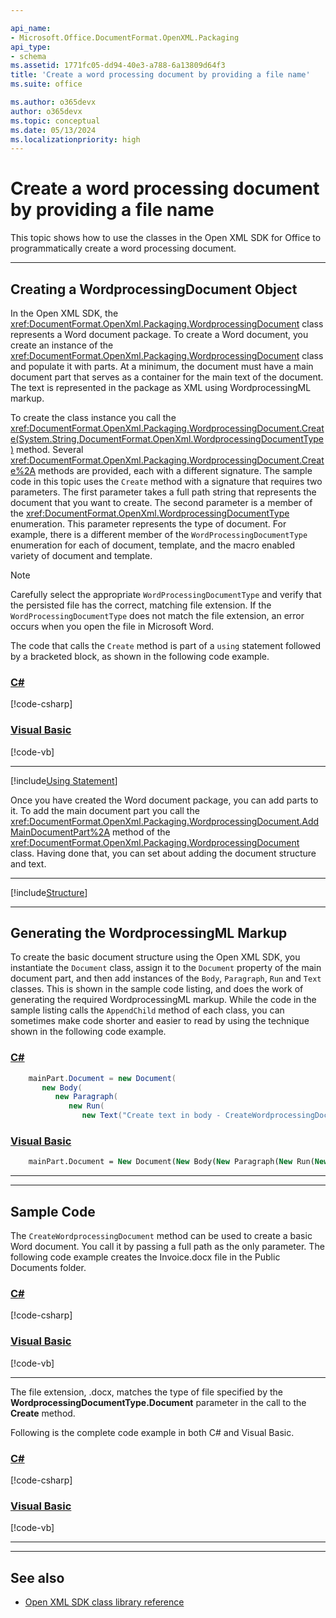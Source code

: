 ```yaml
---

api_name:
- Microsoft.Office.DocumentFormat.OpenXML.Packaging
api_type:
- schema
ms.assetid: 1771fc05-dd94-40e3-a788-6a13809d64f3
title: 'Create a word processing document by providing a file name'
ms.suite: office

ms.author: o365devx
author: o365devx
ms.topic: conceptual
ms.date: 05/13/2024
ms.localizationpriority: high
---
```

# Create a word processing document by providing a file name

This topic shows how to use the classes in the Open XML SDK for
Office to programmatically create a word processing document.



--------------------------------------------------------------------------------
## Creating a WordprocessingDocument Object

In the Open XML SDK, the <xref:DocumentFormat.OpenXml.Packaging.WordprocessingDocument> class represents a
Word document package. To create a Word document, you create an instance
of the <xref:DocumentFormat.OpenXml.Packaging.WordprocessingDocument> class and
populate it with parts. At a minimum, the document must have a main
document part that serves as a container for the main text of the
document. The text is represented in the package as XML using
WordprocessingML markup.

To create the class instance you call the <xref:DocumentFormat.OpenXml.Packaging.WordprocessingDocument.Create(System.String,DocumentFormat.OpenXml.WordprocessingDocumentType)> 
method. Several <xref:DocumentFormat.OpenXml.Packaging.WordprocessingDocument.Create%2A> methods are provided, each with a
different signature. The sample code in this topic uses the `Create` method with a signature that requires two
parameters. The first parameter takes a full path string that represents
the document that you want to create. The second parameter is a member
of the <xref:DocumentFormat.OpenXml.WordprocessingDocumentType> enumeration.
This parameter represents the type of document. For example, there is a
different member of the `WordProcessingDocumentType` enumeration for each
of document, template, and the macro enabled variety of document and
template.

> [!NOTE]
> Carefully select the appropriate `WordProcessingDocumentType` and verify that the persisted file has the correct, matching file extension. If the `WordProcessingDocumentType` does not match the file extension, an error occurs when you open the file in Microsoft Word.



The code that calls the `Create` method is
part of a `using` statement followed by a
bracketed block, as shown in the following code example.

### [C#](#tab/cs-0)
[!code-csharp[](../../samples/word/create_by_providing_a_file_name/cs/Program.cs#snippet1)]
### [Visual Basic](#tab/vb-0)
[!code-vb[](../../samples/word/create_by_providing_a_file_name/vb/Program.vb#snippet1)]
***

[!include[Using Statement](../includes/word/using-statement.md)]

Once you have created the Word document package, you can add parts to
it. To add the main document part you call the <xref:DocumentFormat.OpenXml.Packaging.WordprocessingDocument.AddMainDocumentPart%2A> method of the <xref:DocumentFormat.OpenXml.Packaging.WordprocessingDocument> class. Having done that,
you can set about adding the document structure and text.


--------------------------------------------------------------------------------

[!include[Structure](../includes/word/structure.md)]

--------------------------------------------------------------------------------
## Generating the WordprocessingML Markup

To create the basic document structure using the Open XML SDK, you
instantiate the `Document` class, assign it
to the `Document` property of the main
document part, and then add instances of the `Body`, `Paragraph`,
`Run` and `Text`
classes. This is shown in the sample code listing, and does the work of
generating the required WordprocessingML markup. While the code in the
sample listing calls the `AppendChild` method
of each class, you can sometimes make code shorter and easier to read by
using the technique shown in the following code example.

### [C#](#tab/cs-1)
```csharp
    mainPart.Document = new Document(
       new Body(
          new Paragraph(
             new Run(
                new Text("Create text in body - CreateWordprocessingDocument")))));
```

### [Visual Basic](#tab/vb-1)
```vb
    mainPart.Document = New Document(New Body(New Paragraph(New Run(New Text("Create text in body - CreateWordprocessingDocument")))))
```
***


--------------------------------------------------------------------------------
## Sample Code
The `CreateWordprocessingDocument` method can
be used to create a basic Word document. You call it by passing a full
path as the only parameter. The following code example creates the
Invoice.docx file in the Public Documents folder.

### [C#](#tab/cs-2)
[!code-csharp[](../../samples/word/create_by_providing_a_file_name/cs/Program.cs#snippet2)]
### [Visual Basic](#tab/vb-2)
[!code-vb[](../../samples/word/create_by_providing_a_file_name/vb/Program.vb#snippet2)]
***


The file extension, .docx, matches the type of file specified by the
**WordprocessingDocumentType.Document**
parameter in the call to the **Create** method.

Following is the complete code example in both C\# and Visual Basic.

### [C#](#tab/cs)
[!code-csharp[](../../samples/word/create_by_providing_a_file_name/cs/Program.cs#snippet0)]

### [Visual Basic](#tab/vb)
[!code-vb[](../../samples/word/create_by_providing_a_file_name/vb/Program.vb#snippet0)]
***

--------------------------------------------------------------------------------
## See also


- [Open XML SDK class library reference](/office/open-xml/open-xml-sdk)
